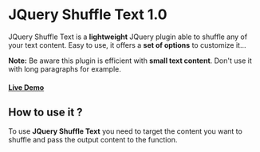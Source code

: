 JQuery Shuffle Text 1.0
===========

JQuery Shuffle Text is a **lightweight** JQuery plugin able to shuffle any of your text content.
Easy to use, it offers a **set of options** to customize it...

**Note:**
Be aware this plugin is efficient with **small text content**. Don't use it with long paragraphs for example.

#### [Live Demo](http://www.anthonydupont.be/lab/ShuffleText)
How to use it ?
-------------------------

To use **JQuery Shuffle Text** you need to target the content you want to shuffle and pass the output content to the function.

```js

```

